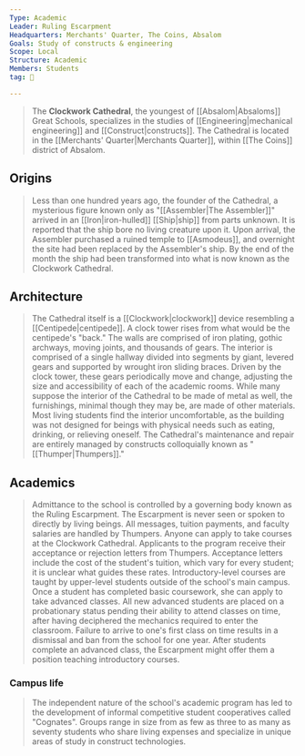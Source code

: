 ```yaml
---
Type: Academic
Leader: Ruling Escarpment
Headquarters: Merchants' Quarter, The Coins, Absalom
Goals: Study of constructs & engineering
Scope: Local
Structure: Academic
Members: Students
tag: 👥

---
```


> The **Clockwork Cathedral**, the youngest of [[Absalom|Absaloms]] Great Schools, specializes in the studies of [[Engineering|mechanical engineering]] and [[Construct|constructs]]. The Cathedral is located in the [[Merchants' Quarter|Merchants Quarter]], within [[The Coins]] district of Absalom.



## Origins

> Less than one hundred years ago, the founder of the Cathedral, a mysterious figure known only as "[[Assembler|The Assembler]]" arrived in an [[Iron|iron-hulled]] [[Ship|ship]] from parts unknown. It is reported that the ship bore no living creature upon it. Upon arrival, the Assembler purchased a ruined temple to [[Asmodeus]], and overnight the site had been replaced by the Assembler's ship. By the end of the month the ship had been transformed into what is now known as the Clockwork Cathedral.


## Architecture

> The Cathedral itself is a [[Clockwork|clockwork]] device resembling a [[Centipede|centipede]]. A clock tower rises from what would be the centipede's "back." The walls are comprised of iron plating, gothic archways, moving joints, and thousands of gears. The interior is comprised of a single hallway divided into segments by giant, levered gears and supported by wrought iron sliding braces. Driven by the clock tower, these gears periodically move and change, adjusting the size and accessibility of each of the academic rooms.
> While many suppose the interior of the Cathedral to be made of metal as well, the furnishings, minimal though they may be, are made of other materials. Most living students find the interior uncomfortable, as the building was not designed for beings with physical needs such as eating, drinking, or relieving oneself.
> The Cathedral's maintenance and repair are entirely managed by constructs colloquially known as "[[Thumper|Thumpers]]."


## Academics

> Admittance to the school is controlled by a governing body known as the Ruling Escarpment. The Escarpment is never seen or spoken to directly by living beings. All messages, tuition payments, and faculty salaries are handled by Thumpers.
> Anyone can apply to take courses at the Clockwork Cathedral. Applicants to the program receive their acceptance or rejection letters from Thumpers. Acceptance letters include the cost of the student's tuition, which vary for every student; it is unclear what guides these rates.
> Introductory-level courses are taught by upper-level students outside of the school's main campus. Once a student has completed basic coursework, she can apply to take advanced classes. All new advanced students are placed on a probationary status pending their ability to attend classes on time, after having deciphered the mechanics required to enter the classroom. Failure to arrive to one's first class on time results in a dismissal and ban from the school for one year. After students complete an advanced class, the Escarpment might offer them a position teaching introductory courses.


### Campus life

> The independent nature of the school's academic program has led to the development of informal competitive student cooperatives called "Cognates". Groups range in size from as few as three to as many as seventy students who share living expenses and specialize in unique areas of study in construct technologies.







